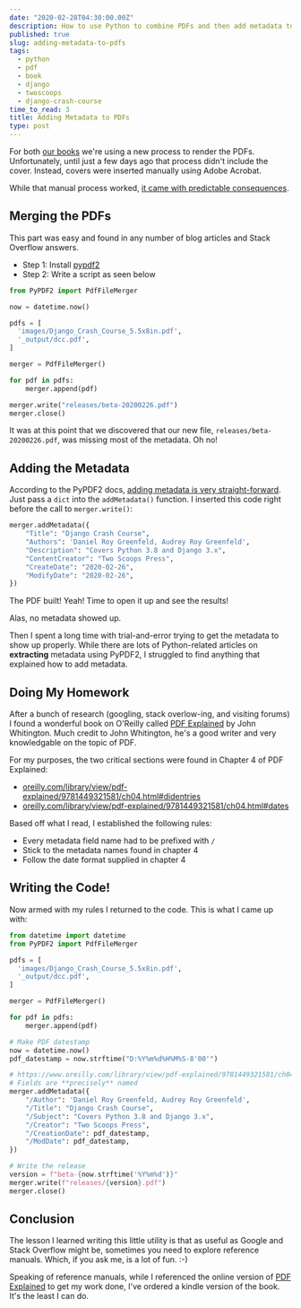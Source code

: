 ```yaml
---
date: "2020-02-28T04:30:00.00Z"
description: How to use Python to combine PDFs and then add metadata to them.
published: true
slug: adding-metadata-to-pdfs
tags:
  - python
  - pdf
  - book  
  - django
  - twoscoops
  - django-crash-course  
time_to_read: 3
title: Adding Metadata to PDFs
type: post
---
```


For both [our books](https://www.feldroy.com) we're using a new process to render the PDFs. Unfortunately, until just a few days ago that process didn't include the cover. Instead, covers were inserted manually using Adobe Acrobat. 

While that manual process worked, [it came with predictable consequences](https://github.com/roygreenfeld/django-crash-course/issues/132).

## Merging the PDFs

This part was easy and found in any number of blog articles and Stack Overflow answers. 

- Step 1: Install [pypdf2](https://pypi.org/project/PyPDF2/)
- Step 2: Write a script as seen below

``` python
from PyPDF2 import PdfFileMerger

now = datetime.now()

pdfs = [
  'images/Django_Crash_Course_5.5x8in.pdf',
  '_output/dcc.pdf',
]

merger = PdfFileMerger()

for pdf in pdfs:
    merger.append(pdf)

merger.write("releases/beta-20200226.pdf")
merger.close()    
```

It was at this point that we discovered that our new file, `releases/beta-20200226.pdf`, was missing most of the metadata. Oh no!

## Adding the Metadata

According to the PyPDF2 docs, [adding metadata is very straight-forward](https://pythonhosted.org/PyPDF2/PdfFileMerger.html#PyPDF2.PdfFileMerger.addMetadata). Just pass a `dict` into the `addMetadata()` function. I inserted this code right before the call to `merger.write()`:

```python
merger.addMetadata({
    "Title": "Django Crash Course",  
    "Authors": 'Daniel Roy Greenfeld, Audrey Roy Greenfeld',
    "Description": "Covers Python 3.8 and Django 3.x",
    "ContentCreator": "Two Scoops Press",
    "CreateDate": "2020-02-26",
    "ModifyDate": "2020-02-26",
})
```

The PDF built! Yeah! Time to open it up and see the results!

Alas, no metadata showed up.

Then I spent a long time with trial-and-error trying to get the metadata to show up properly. While there are lots of Python-related articles on **extracting** metadata using PyPDF2, I struggled to find anything that explained how to add metadata.  

## Doing My Homework

After a bunch of research (googling, stack overlow-ing, and visiting forums) I found a wonderful book on O'Reilly called [PDF Explained](https://www.oreilly.com/library/view/pdf-explained/9781449321581/) by John Whitington. Much credit to John Whitington, he's a good writer and very knowledgable on the topic of PDF. 

For my purposes, the two critical sections were found in Chapter 4 of PDF Explained:

- [oreilly.com/library/view/pdf-explained/9781449321581/ch04.html#didentries](https://www.oreilly.com/library/view/pdf-explained/9781449321581/ch04.html#didentries)
- [oreilly.com/library/view/pdf-explained/9781449321581/ch04.html#dates](https://www.oreilly.com/library/view/pdf-explained/9781449321581/ch04.html#dates)

Based off what I read, I established the following rules:

- Every metadata field name had to be prefixed with `/`
- Stick to the metadata names found in chapter 4 
- Follow the date format supplied in chapter 4

## Writing the Code!

Now armed with my rules I returned to the code. This is what I came up with:

```python
from datetime import datetime
from PyPDF2 import PdfFileMerger

pdfs = [
  'images/Django_Crash_Course_5.5x8in.pdf',
  '_output/dcc.pdf',
]

merger = PdfFileMerger()

for pdf in pdfs:
    merger.append(pdf)

# Make PDF datestamp
now = datetime.now()
pdf_datestamp = now.strftime("D:%Y%m%d%H%M%S-8'00'")

# https://www.oreilly.com/library/view/pdf-explained/9781449321581/ch04.html#didentries
# Fields are **precisely** named
merger.addMetadata({
    "/Author": 'Daniel Roy Greenfeld, Audrey Roy Greenfeld',
    "/Title": "Django Crash Course",
    "/Subject": "Covers Python 3.8 and Django 3.x",
    "/Creator": "Two Scoops Press",
    "/CreationDate": pdf_datestamp,
    "/ModDate": pdf_datestamp,
})

# Write the release
version = f"beta-{now.strftime('%Y%m%d')}"
merger.write(f"releases/{version}.pdf")
merger.close()
```

## Conclusion

The lesson I learned writing this little utility is that as useful as Google and Stack Overflow might be, sometimes you need to explore reference manuals. Which, if you ask me, is a lot of fun. :-)

Speaking of reference manuals, while I referenced the online version of [PDF Explained](https://www.amazon.com/dp/B006H4DAE6/?tag=mlinar-20) to get my work done, I've ordered a kindle version of the book. It's the least I can do.
